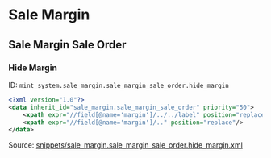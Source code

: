# Sale Margin
## Sale Margin Sale Order  
### Hide Margin  
ID: `mint_system.sale_margin.sale_margin_sale_order.hide_margin`  
```xml
<?xml version="1.0"?>
<data inherit_id="sale_margin.sale_margin_sale_order" priority="50">
    <xpath expr="//field[@name='margin']/../../label" position="replace"/>
    <xpath expr="//field[@name='margin']/.." position="replace"/>
</data>

```
Source: [snippets/sale_margin.sale_margin_sale_order.hide_margin.xml](https://github.com/Mint-System/Odoo-Build/tree/16.0/snippets/sale_margin.sale_margin_sale_order.hide_margin.xml)

